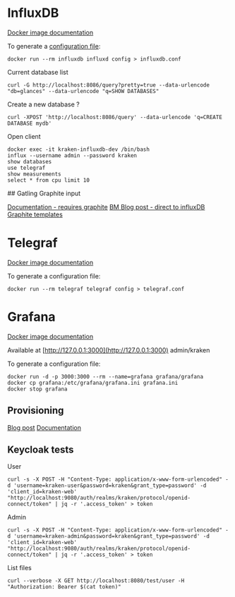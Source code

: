 # InfluxDB

[Docker image documentation](https://docs.docker.com/samples/library/influxdb/#configuration)

To generate a [configuration file](https://docs.influxdata.com/influxdb/v1.6/administration/config/#configuration-overview):

```
docker run --rm influxdb influxd config > influxdb.conf
```

Current database list

```
curl -G http://localhost:8086/query?pretty=true --data-urlencode "db=glances" --data-urlencode "q=SHOW DATABASES"
```

Create a new database ?

```
curl -XPOST 'http://localhost:8086/query' --data-urlencode 'q=CREATE DATABASE mydb'
```

Open client

```
docker exec -it kraken-influxdb-dev /bin/bash
influx --username admin --password kraken
show databases
use telegraf
show measurements
select * from cpu limit 10
```

## Gatling Graphite input

[Documentation - requires graphite](https://gatling.io/docs/3.0/realtime_monitoring/)
[BM Blog post - direct to influxDB](https://www.blazemeter.com/blog/gatling-tests-monitoring-with-grafana-and-influxdb)
[Graphite templates](https://github.com/influxdata/influxdb/blob/master/services/graphite/README.md)

# Telegraf

[Docker image documentation](https://docs.docker.com/samples/library/telegraf/)

To generate a configuration file:

```
docker run --rm telegraf telegraf config > telegraf.conf
```

# Grafana

[Docker image documentation](http://docs.grafana.org/installation/docker/)

Available at [http://127.0.0.1:3000](http://127.0.0.1:3000) admin/kraken

To generate a configuration file:

```
docker run -d -p 3000:3000 --rm --name=grafana grafana/grafana
docker cp grafana:/etc/grafana/grafana.ini grafana.ini
docker stop grafana
```

## Provisioning
[Blog post](https://ops.tips/blog/initialize-grafana-with-preconfigured-dashboards/#configuring-grafana)
[Documentation](http://docs.grafana.org/administration/provisioning/)


## Keycloak tests


User
```
curl -s -X POST -H "Content-Type: application/x-www-form-urlencoded" -d 'username=kraken-user&password=kraken&grant_type=password' -d 'client_id=kraken-web' "http://localhost:9080/auth/realms/kraken/protocol/openid-connect/token" | jq -r '.access_token' > token
```

Admin
```
curl -s -X POST -H "Content-Type: application/x-www-form-urlencoded" -d 'username=kraken-admin&password=kraken&grant_type=password' -d 'client_id=kraken-web' "http://localhost:9080/auth/realms/kraken/protocol/openid-connect/token" | jq -r '.access_token' > token
```

List files
```
curl --verbose -X GET http://localhost:8080/test/user -H "Authorization: Bearer $(cat token)"
```